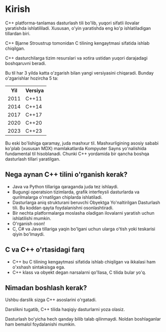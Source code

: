# Kirish

C++ platforma-tanlamas dasturlash tili bo'lib, yuqori sifatli ilovalar yaratishda ishlatililadi. Xususan, o'yin yaratishda eng ko'p ishlatiladigan tillardan biri.

C++ Bjarne Stroustrup tomonidan C tilining kengaytmasi sifatida ishlab chiqilgan.

C++ dasturchilarga tizim resurslari va xotira ustidan yuqori darajadagi boshqaruvni beradi.

Bu til har 3 yilda katta o'zgarish bilan yangi versiyasini chiqaradi. Bunday o'zgarishlar hozircha 5 ta:

<table>
    <tr>
      <th>Yil</th>
      <th>Versiya</th>
    </tr>
    <tr>
      <td>2011</td>
      <td>C++11</td>
    </tr>
    <tr>
      <td>2014</td>
      <td>C++14</td>
    </tr>
    <tr>
      <td>2017</td>
      <td>C++17</td>
    </tr>
    <tr>
      <td>2020</td>
      <td>C++20</td>
    </tr>
    <tr>
      <td>2023</td>
      <td>C++23</td>
    </tr>
</table>

Bu eski bo'lishiga qaramay, juda mashxur til. Mashxurligining asosiy sababi ko'plab (xususan MDX) mamlakatlarda Kompyuter Sayns yo'nalishida fundamental til hisoblanadi. Chunki C++ yordamida bir qancha boshqa dasturlash tillari yaratilgan.

## Nega aynan C++ tilini o'rganish kerak?

- Java va Python tillariga qaraganda juda tez ishlaydi.
- Bugungi operatsion tizimlarda, grafik interfeysli dasturlarda va qurilmalarga o'rnatilgan chiplarda ishlatiladi.
- Dasturlarga aniq strukturani beruvchi Obyektga Yo'naltirilgan Dasturlash tili. Bu koddan qayta foydalanishni osonlashtiradi.
- Bir nechta platformalarga moslasha oladigan ilovalarni yaratish uchun ishlatilishi mumkin.
- O'rganish oson!
- C, C# va Java tillariga yaqin bo'lgani uchun ularga o'tish yoki teskarisi qiyin bo'lmaydi.

## C va C++ o'rtasidagi farq

- C++ bu C tilining kengaytmasi sifatida ishlab chiqilgan va ikkalasi ham o'xshash sintaksisga ega.
- C++ klass va obyekt degan narsalarni qo'llasa, C tilida bular yo'q.

## Nimadan boshlash kerak?

Ushbu darslik sizga C++ asoslarini o'rgatadi.

Darslikni tugatib, C++ tilida haqiqiy dasturlarni yoza olasiz.

Dasturlash bo'yicha hech qanday bilib talab qilinmaydi. Noldan boshlaganlar ham bemalol foydalanishi mumkin.

